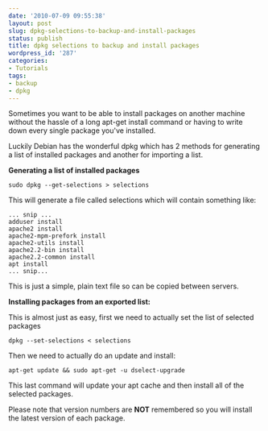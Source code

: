 ```yaml
---
date: '2010-07-09 09:55:38'
layout: post
slug: dpkg-selections-to-backup-and-install-packages
status: publish
title: dpkg selections to backup and install packages
wordpress_id: '287'
categories:
- Tutorials
tags:
- backup
- dpkg
---
```


Sometimes you want to be able to install packages on another machine without the hassle of a long apt-get install command or having to write down every single package you've installed.

Luckily Debian has the wonderful dpkg which has 2 methods for generating a list of installed packages and another for importing a list.

**Generating a list of installed packages**


    
    sudo dpkg --get-selections > selections



This will generate a file called selections which will contain something like:


    
    ... snip ...
    adduser install
    apache2 install
    apache2-mpm-prefork install
    apache2-utils install
    apache2.2-bin install
    apache2.2-common install
    apt install
    ... snip...



This is just a simple, plain text file so can be copied between servers.

**Installing packages from an exported list:**

This is almost just as easy, first we need to actually set the list of selected packages


    
    dpkg --set-selections < selections



Then we need to actually do an update and install:


    
    apt-get update && sudo apt-get -u dselect-upgrade



This last command will update your apt cache and then install all of the selected packages.

Please note that version numbers are **NOT** remembered so you will install the latest version of each package.

